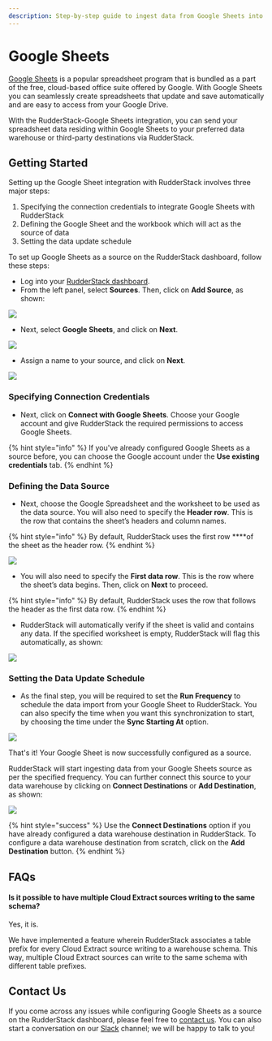 ```yaml
---
description: Step-by-step guide to ingest data from Google Sheets into RudderStack
---
```


# Google Sheets

[Google Sheets](https://www.google.com/sheets/about/) is a popular spreadsheet program that is bundled as a part of the free, cloud-based office suite offered by Google. With Google Sheets you can seamlessly create spreadsheets that update and save automatically and are easy to access from your Google Drive. 

With the RudderStack-Google Sheets integration, you can send your spreadsheet data residing within Google Sheets to your preferred data warehouse or third-party destinations via RudderStack.

## Getting Started

Setting up the Google Sheet integration with RudderStack involves three major steps:

1. Specifying the connection credentials to integrate Google Sheets with RudderStack
2. Defining the Google Sheet and the workbook which will act as the source of data
3. Setting the data update schedule

To set up Google Sheets as a source on the RudderStack dashboard, follow these steps:

* Log into your [RudderStack dashboard](https://app.rudderlabs.com/signup?type=freetrial).
* From the left panel, select **Sources**. Then, click on **Add Source**, as shown:

![](../.gitbook/assets/image%20%2897%29%20%281%29%20%281%29%20%282%29%20%282%29%20%282%29%20%282%29%20%282%29%20%282%29%20%282%29%20%282%29%20%282%29%20%282%29%20%282%29%20%283%29.png)

* Next, select **Google Sheets**, and click on **Next**.

![](../.gitbook/assets/1%20%287%29.png)

* Assign a name to your source, and click on **Next**.

![](../.gitbook/assets/2%20%282%29.png)

### Specifying Connection Credentials

* Next, click on **Connect with Google Sheets**. Choose your Google account and give RudderStack the required permissions to access Google Sheets.

{% hint style="info" %}
If you've already configured Google Sheets as a source before, you can choose the Google account under the **Use existing credentials** tab.
{% endhint %}

### Defining the Data Source

* Next, choose the Google Spreadsheet and the worksheet to be used as the data source. You will also need to specify the **Header row**. This is the row that contains the sheet’s headers and column names. 

{% hint style="info" %}
By default, RudderStack uses the first row ****of the sheet as the header row.
{% endhint %}

![](../.gitbook/assets/4.png)

* You will also need to specify the **First data row**. This is the row where the sheet’s data begins. Then, click on **Next** to proceed.

{% hint style="info" %}
By default, RudderStack uses the row that follows the header as the first data row.
{% endhint %}

* RudderStack will automatically verify if the sheet is valid and contains any data. If the specified worksheet is empty, RudderStack will flag this automatically, as shown:

![](../.gitbook/assets/7%20%281%29.png)

### Setting the Data Update Schedule

* As the final step, you will be required to set the **Run Frequency** to schedule the data import from your Google Sheet to RudderStack. You can also specify the time when you want this synchronization to start, by choosing the time under the **Sync Starting At** option.

![](../.gitbook/assets/5%20%284%29.png)

That's it! Your Google Sheet is now successfully configured as a source. 

RudderStack will start ingesting data from your Google Sheets source as per the specified frequency. You can further connect this source to your data warehouse by clicking on **Connect Destinations** or **Add Destination**, as shown:

![](../.gitbook/assets/6%20%285%29.png)

{% hint style="success" %}
Use the **Connect Destinations** option if you have already configured a data warehouse destination in RudderStack. To configure a data warehouse destination from scratch, click on the **Add Destination** button.
{% endhint %}

## FAQs

#### Is it possible to have multiple Cloud Extract sources writing to the same schema?

Yes, it is. 

We have implemented a feature wherein RudderStack associates a table prefix for every Cloud Extract source writing to a warehouse schema. This way, multiple Cloud Extract sources can write to the same schema with different table prefixes.

## Contact Us

If you come across any issues while configuring Google Sheets as a source on the RudderStack dashboard, please feel free to [contact us](mailto:%20docs@rudderstack.com). You can also start a conversation on our [Slack](https://resources.rudderstack.com/join-rudderstack-slack) channel; we will be happy to talk to you!

